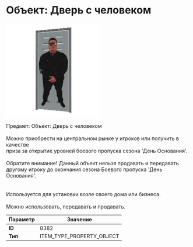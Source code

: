 # Объект: Дверь с человеком

![Item Image](../img/8382.webp?raw=true)

Предмет: Объект: Дверь с человеком<br><br>Можно приобрести на центральном рынке у игроков или получить в качестве<br>приза за открытие уровней боевого пропуска сезона 'День Основания'.<br><br>Обратите внимание! Данный объект нельзя продавать и передавать<br>другому игроку до окончания сезона Боевого пропуска 'День Основания'.<br><br><br>Используется для установки возле своего дома или бизнеса.<br><br>Можно использовать, передавать и продавать.


| Параметр | Значение |
|----------|----------|
| **ID** | 8382 |
| **Тип** | ITEM_TYPE_PROPERTY_OBJECT |

